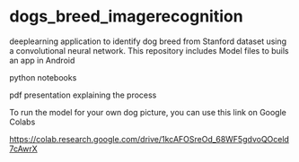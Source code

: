 # dogs_breed_imagerecognition
deeplearning application to identify dog breed from Stanford dataset using a convolutional neural network.
 This repository includes
Model files to buils an app in Android

python notebooks 

pdf presentation explaining the process

To run the model for your own dog picture, you can use this link on Google Colabs

https://colab.research.google.com/drive/1kcAFOSreOd_68WF5gdvoQOceld7cAwrX
